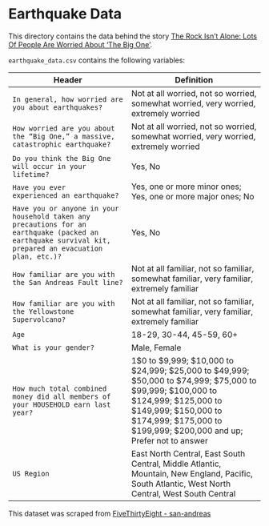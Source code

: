 # Earthquake Data

This directory contains the data behind the story [The Rock Isn’t Alone: Lots Of People Are Worried About ‘The Big One’](http://fivethirtyeight.com/datalab/the-rock-isnt-alone-lots-of-people-are-worried-about-the-big-one).

`earthquake_data.csv` contains the following variables:

Header | Definition
---|---------
`In general, how worried are you about earthquakes?` | Not at all worried, not so worried, somewhat worried, very worried, extremely worried
`How worried are you about the “Big One,” a massive, catastrophic earthquake?` | Not at all worried, not so worried, somewhat worried, very worried, extremely worried
`Do you think the Big One will occur in your lifetime?` | Yes, No
`Have you ever experienced an earthquake?` | Yes, one or more minor ones; Yes, one or more major ones; No
`Have you or anyone in your household taken any precautions for an earthquake (packed an earthquake survival kit, prepared an evacuation plan, etc.)?` | Yes, No
`How familiar are you with the San Andreas Fault line?` | Not at all familiar, not so familiar, somewhat familiar, very familiar, extremely familiar
`How familiar are you with the Yellowstone Supervolcano?` | Not at all familiar, not so familiar, somewhat familiar, very familiar, extremely familiar
`Age` | 18-29, 30-44, 45-59, 60+
`What is your gender?` | Male, Female
`How much total combined money did all members of your HOUSEHOLD earn last year?` | 1$0 to $9,999; $10,000 to $24,999; $25,000 to $49,999; $50,000 to $74,999; $75,000 to $99,999; $100,000 to $124,999; $125,000 to $149,999; $150,000 to $174,999; $175,000 to $199,999; $200,000 and up; Prefer not to answer
`US Region` | East North Central, East South Central, Middle Atlantic, Mountain, New England, Pacific, South Atlantic, West North Central, West South Central

This dataset was scraped from [FiveThirtyEight - san-andreas](https://github.com/fivethirtyeight/data/tree/master/san-andreas)